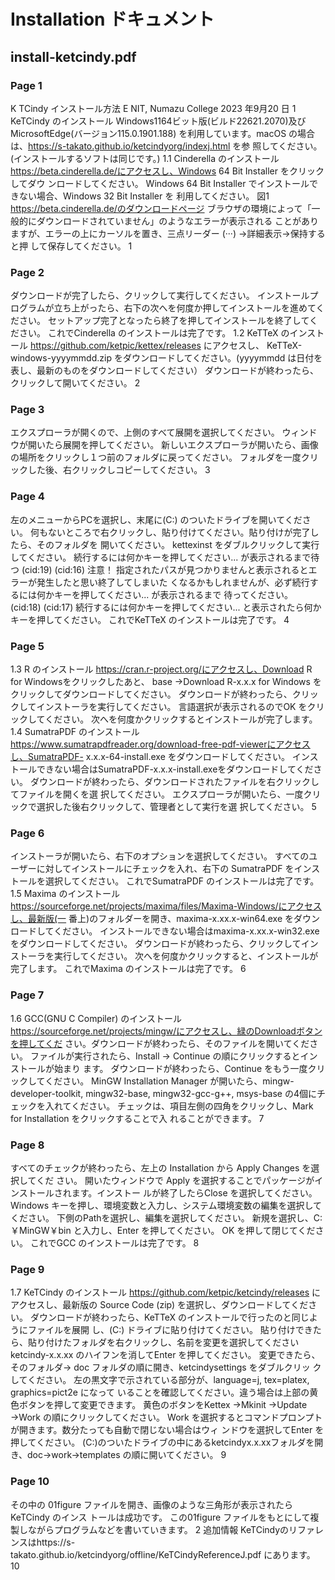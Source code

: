 # Installation ドキュメント

## install-ketcindy.pdf

### Page 1

K TCindy インストール方法
E
NIT, Numazu College
2023 年9月20 日
1 KeTCindy のインストール
Windows1164ビット版(ビルド22621.2070)及びMicrosoftEdge(バージョン115.0.1901.188)
を利用しています。macOS の場合は、https://s-takato.github.io/ketcindyorg/indexj.html を参
照してください。(インストールするソフトは同じです。)
1.1 Cinderella のインストール
https://beta.cinderella.de/にアクセスし、Windows 64 Bit Installer をクリックしてダウ
ンロードしてください。
Windows 64 Bit Installer でインストールできない場合、Windows 32 Bit Installer を
利用してください。
図1 https://beta.cinderella.de/のダウンロードページ
ブラウザの環境によって「一般的にダウンロードされていません」のようなエラーが表示される
ことがありますが、エラーの上にカーソルを置き、三点リーダー (···) →詳細表示→保持すると押
して保存してください。
1

### Page 2

ダウンロードが完了したら、クリックして実行してください。
インストールプログラムが立ち上がったら、右下の次へを何度か押してインストールを進めてく
ださい。
セットアップ完了となったら終了を押してインストールを終了してください。
これでCinderella のインストールは完了です。
1.2 KeTTeX のインストール
https://github.com/ketpic/kettex/releases にアクセスし、
KeTTeX-windows-yyyymmdd.zip をダウンロードしてください。(yyyymmdd は日付を
表し、最新のものをダウンロードしてください）
ダウンロードが終わったら、クリックして開いてください。
2

### Page 3

エクスプローラが開くので、上側のすべて展開を選択してください。
ウィンドウが開いたら展開を押してください。
新しいエクスプローラが開いたら、画像の場所をクリックし１つ前のフォルダに戻ってください。
フォルダを一度クリックした後、右クリックしコピーしてください。
3

### Page 4

左のメニューからPCを選択し、末尾に(C:) のついたドライブを開いてください。
何もないところで右クリックし、貼り付けてください。貼り付けが完了したら、そのフォルダを
開いてください。
kettexinst をダブルクリックして実行してください。
続行するには何かキーを押してください... が表示されるまで待つ
(cid:19) (cid:16)
注意！
指定されたパスが見つかりませんと表示されるとエラーが発生したと思い終了してしまいた
くなるかもしれませんが、必ず続行するには何かキーを押してください... が表示されるまで
待ってください。
(cid:18) (cid:17)
続行するには何かキーを押してください... と表示されたら何かキーを押してください。
これでKeTTeX のインストールは完了です。
4

### Page 5

1.3 R のインストール
https://cran.r-project.org/にアクセスし、Download R for Windowsをクリックしたあと、
base →Download R-x.x.x for Windows をクリックしてダウンロードしてください。
ダウンロードが終わったら、クリックしてインストーラを実行してください。
言語選択が表示されるのでOK をクリックしてください。
次へを何度かクリックするとインストールが完了します。
1.4 SumatraPDF のインストール
https://www.sumatrapdfreader.org/download-free-pdf-viewerにアクセスし、SumatraPDF-
x.x.x-64-install.exe をダウンロードしてください。
インストールできない場合はSumatraPDF-x.x.x-install.exeをダウンロードしてください。
ダウンロードが終わったら、ダウンロードされたファイルを右クリックしてファイルを開くを選
択してください。
エクスプローラが開いたら、一度クリックで選択した後右クリックして、管理者として実行を選
択してください。
5

### Page 6

インストーラが開いたら、右下のオプションを選択してください。
すべてのユーザーに対してインストールにチェックを入れ、右下の SumatraPDF をインス
トールを選択してください。
これでSumatraPDF のインストールは完了です。
1.5 Maxima のインストール
https://sourceforge.net/projects/maxima/files/Maxima-Windows/にアクセスし、最新版(一
番上)のフォルダーを開き、maxima-x.xx.x-win64.exe をダウンロードしてください。
インストールできない場合はmaxima-x.xx.x-win32.exe をダウンロードしてください。
ダウンロードが終わったら、クリックしてインストーラを実行してください。
次へを何度かクリックすると、インストールが完了します。
これでMaxima のインストールは完了です。
6

### Page 7

1.6 GCC(GNU C Compiler) のインストール
https://sourceforge.net/projects/mingw/にアクセスし、緑のDownloadボタンを押してくだ
さい。ダウンロードが終わったら、そのファイルを開いてください。
ファイルが実行されたら、Install → Continue の順にクリックするとインストールが始まり
ます。
ダウンロードが終わったら、Continue をもう一度クリックしてください。
MinGW Installation Manager が開いたら、mingw-developer-toolkit, mingw32-base,
mingw32-gcc-g++, msys-base の4個にチェックを入れてください。
チェックは、項目左側の四角をクリックし、Mark for Installation をクリックすることで入
れることができます。
7

### Page 8

すべてのチェックが終わったら、左上の Installation から Apply Changes を選択してくだ
さい。
開いたウィンドウで Apply を選択することでパッケージがインストールされます。インストー
ルが終了したらClose を選択してください。
Windows キーを押し、環境変数と入力し、システム環境変数の編集を選択してください。
下側のPathを選択し、編集を選択してください。
新規を選択し、C:￥MinGW￥bin と入力し、Enter を押してください。
OK を押して閉じてください。
これでGCC のインストールは完了です。
8

### Page 9

1.7 KeTCindy のインストール
https://github.com/ketpic/ketcindy/releases にアクセスし、最新版の Source Code (zip)
を選択し、ダウンロードしてください。
ダウンロードが終わったら、KeTTeX のインストールで行ったのと同じようにファイルを展開
し、(C:) ドライブに貼り付けてください。
貼り付けできたら、貼り付けたフォルダを右クリックし、名前を変更を選択してください
ketcindy-x.x.xx のハイフンを消してEnter を押してください。
変更できたら、そのフォルダ→ doc フォルダの順に開き、ketcindysettings をダブルクリッ
クしてください。
左の黒文字で示されている部分が、language=j, tex=platex, graphics=pict2e になって
いることを確認してください。違う場合は上部の黄色ボタンを押して変更できます。
黄色のボタンをKettex →Mkinit →Update →Work の順にクリックしてください。
Work を選択するとコマンドプロンプトが開きます。数分たっても自動で閉じない場合はウィ
ンドウを選択してEnter を押してください。
(C:)のついたドライブの中にあるketcindyx.x.xxフォルダを開き、doc→work→templates
の順に開いてください。
9

### Page 10

その中の 01figure ファイルを開き、画像のような三角形が表示されたら KeTCindy のインス
トールは成功です。
この01figure ファイルをもとにして複製しながらプログラムなどを書いていきます。
2 追加情報
KeTCindyのリファレンスはhttps://s-takato.github.io/ketcindyorg/offline/KeTCindyReferenceJ.pdf
にあります。
10

